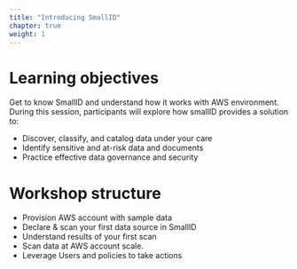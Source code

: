 ```yaml
---
title: "Introducing SmallID"
chapter: true
weight: 1
---
```



# Learning objectives

Get to know SmallID and understand how it works with AWS environment. During this session, participants will explore how smallID provides a solution to:

- Discover, classify, and catalog data under your care
- Identify sensitive and at-risk data and documents
- Practice effective data governance and security

# Workshop structure

- Provision AWS account with sample data
- Declare & scan your first data source in SmallID
- Understand results of your first scan
- Scan data at AWS account scale.
- Leverage Users and policies to take actions